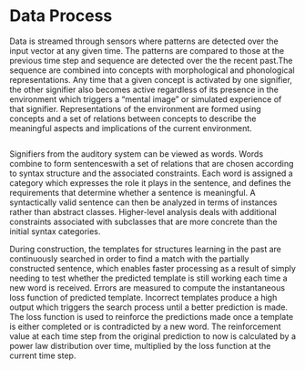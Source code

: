 # Data Process

Data is streamed through sensors where patterns are detected over the input vector at any given time. The patterns are compared to those at the previous time step and sequence are detected over the the recent past.The sequence are combined into concepts with morphological and phonological representations. Any time that a given concept is activated by one signifier, the other signifier also becomes active regardless of its presence in the environment which triggers a “mental image” or simulated experience of that signifier. Representations of the environment are formed using concepts and a set of relations between concepts to describe the meaningful aspects and implications of the current environment.

![]()

Signifiers from the auditory system can be viewed as words. Words combine to form sentenceswith a set of relations that are chosen according to syntax structure and the associated constraints. Each word is assigned a category which expresses the role it plays in the sentence, and defines the requirements that determine whether a sentence is meaningful. A syntactically valid sentence can then be analyzed in terms of instances rather than abstract classes. Higher-level analysis deals with additional constraints associated with subclasses that are more concrete than the initial syntax categories.

During construction, the templates for structures learning in the past are continuously searched in order to find a match with the partially constructed sentence, which enables faster processing as a result of simply needing to test whether the predicted template is still working each time a new word is received. Errors are measured to compute the instantaneous loss function of predicted template. Incorrect templates produce a high output which triggers the search process until a better prediction is made. The loss function is used to reinforce the predictions made once a template is either completed or is contradicted by a new word. The reinforcement value at each time step from the original prediction to now is calculated by a power law distribution over time, multiplied by the loss function at the current time step.
